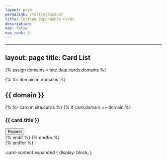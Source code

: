 ```yaml
---
layout: page
permalink: /testingexpand/
title: Testing Expandable Cards
description: 
nav: false
nav_rank: 8
---
```


---
layout: page
title: Card List
---

{% assign domains = site.data.cards.domains %}

{% for domain in domains %}
  <h2>{{ domain }}</h2>
  <div class="card-container">
    {% for card in site.cards %}
      {% if card.domain == domain %}
        <div class="card">
          <h3 class="card-title">{{ card.title }}</h3>
          <button class="toggle-button">Expand</button>
          <div class="card-content">
            <p>{{ card.teaser }}</p>
            <!-- Add more content here if needed -->
          </div>
        </div>
      {% endif %}
    {% endfor %}
  </div>
{% endfor %}

<script>
  const toggleButtons = document.querySelectorAll('.toggle-button');

  toggleButtons.forEach(button => {
    button.addEventListener('click', () => {
      const content = button.nextElementSibling;
      content.classList.toggle('expanded');
      button.textContent = content.classList.contains('expanded') ? 'Collapse' : 'Expand';
    });
  });
</script>

<style>
  .card-content {
    display: none;
  }

  .card-content.expanded {
    display: block;
  }
</style>


  .card-content.expanded {
    display: block;
  }
</style>

